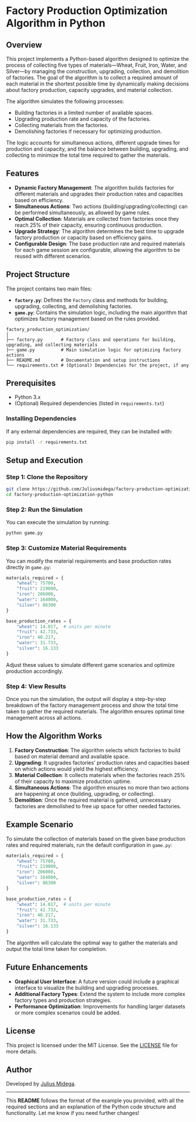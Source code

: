 # Factory Production Optimization Algorithm in Python

## Overview

This project implements a Python-based algorithm designed to optimize the process of collecting five types of materials—Wheat, Fruit, Iron, Water, and Silver—by managing the construction, upgrading, collection, and demolition of factories. The goal of the algorithm is to collect a required amount of each material in the shortest possible time by dynamically making decisions about factory production, capacity upgrades, and material collection.

The algorithm simulates the following processes:
- Building factories in a limited number of available spaces.
- Upgrading production rate and capacity of the factories.
- Collecting materials from the factories.
- Demolishing factories if necessary for optimizing production.

The logic accounts for simultaneous actions, different upgrade times for production and capacity, and the balance between building, upgrading, and collecting to minimize the total time required to gather the materials.

## Features

- **Dynamic Factory Management**: The algorithm builds factories for different materials and upgrades their production rates and capacities based on efficiency.
- **Simultaneous Actions**: Two actions (building/upgrading/collecting) can be performed simultaneously, as allowed by game rules.
- **Optimal Collection**: Materials are collected from factories once they reach 25% of their capacity, ensuring continuous production.
- **Upgrade Strategy**: The algorithm determines the best time to upgrade factory production or capacity based on efficiency gains.
- **Configurable Design**: The base production rate and required materials for each game session are configurable, allowing the algorithm to be reused with different scenarios.

## Project Structure

The project contains two main files:

- **`factory.py`**: Defines the `Factory` class and methods for building, upgrading, collecting, and demolishing factories.
- **`game.py`**: Contains the simulation logic, including the main algorithm that optimizes factory management based on the rules provided.

```
factory_production_optimization/
│
├── factory.py       # Factory class and operations for building, upgrading, and collecting materials
├── game.py          # Main simulation logic for optimizing factory actions
├── README.md        # Documentation and setup instructions
└── requirements.txt # (Optional) Dependencies for the project, if any
```

## Prerequisites

- Python 3.x
- (Optional) Required dependencies (listed in `requirements.txt`)

### Installing Dependencies

If any external dependencies are required, they can be installed with:

```bash
pip install -r requirements.txt
```

## Setup and Execution

### Step 1: Clone the Repository

```bash
git clone https://github.com/Juliusmidega/factory-production-optimization-python.git
cd factory-production-optimization-python
```

### Step 2: Run the Simulation

You can execute the simulation by running:

```bash
python game.py
```

### Step 3: Customize Material Requirements

You can modify the material requirements and base production rates directly in `game.py`:

```python
materials_required = {
    "wheat": 75700,
    "fruit": 219000,
    "iron": 206000,
    "water": 164000,
    "silver": 86300
}

base_production_rates = {
    "wheat": 14.017,  # units per minute
    "fruit": 42.733,
    "iron": 40.217,
    "water": 31.733,
    "silver": 16.133
}
```

Adjust these values to simulate different game scenarios and optimize production accordingly.

### Step 4: View Results

Once you run the simulation, the output will display a step-by-step breakdown of the factory management process and show the total time taken to gather the required materials. The algorithm ensures optimal time management across all actions.

## How the Algorithm Works

1. **Factory Construction**: The algorithm selects which factories to build based on material demand and available space.
2. **Upgrading**: It upgrades factories' production rates and capacities based on which actions would yield the highest efficiency.
3. **Material Collection**: It collects materials when the factories reach 25% of their capacity to maximize production uptime.
4. **Simultaneous Actions**: The algorithm ensures no more than two actions are happening at once (building, upgrading, or collecting).
5. **Demolition**: Once the required material is gathered, unnecessary factories are demolished to free up space for other needed factories.

## Example Scenario

To simulate the collection of materials based on the given base production rates and required materials, run the default configuration in `game.py`:

```python
materials_required = {
    "wheat": 75700,
    "fruit": 219000,
    "iron": 206000,
    "water": 164000,
    "silver": 86300
}

base_production_rates = {
    "wheat": 14.017,  # units per minute
    "fruit": 42.733,
    "iron": 40.217,
    "water": 31.733,
    "silver": 16.133
}
```

The algorithm will calculate the optimal way to gather the materials and output the total time taken for completion.

## Future Enhancements

- **Graphical User Interface**: A future version could include a graphical interface to visualize the building and upgrading processes.
- **Additional Factory Types**: Extend the system to include more complex factory types and production strategies.
- **Performance Optimization**: Improvements for handling larger datasets or more complex scenarios could be added.

## License

This project is licensed under the MIT License. See the [LICENSE](LICENSE) file for more details.

## Author

Developed by [Julius Midega](https://github.com/Juliusmidega3).

---

This **README** follows the format of the example you provided, with all the required sections and an explanation of the Python code structure and functionality. Let me know if you need further changes!
